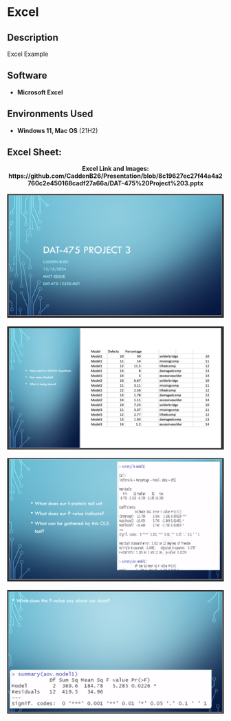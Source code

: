 <h1>Excel</h1>


<h2>Description</h2>
Excel Example
<br />


<h2>Software</h2>

- <b>Microsoft Excel</b>


<h2>Environments Used </h2>

- <b>Windows 11, Mac OS</b> (21H2)

<h2>Excel Sheet:</h2>

<p align="center">
<b>Excel Link and Images: <b/>
  <br /)
<b></b>https://github.com/CaddenB26/Presentation/blob/8c19627ec27f44a4a2760c2e450168cadf27a66a/DAT-475%20Project%203.pptx
<br />
<br />
<img src="https://github.com/CaddenB26/Presentation/blob/00017e596cb808bdd11ebac52f0f754897d2a581/Presentation.png" />
<br />
<br />
<img src="https://github.com/CaddenB26/Presentation/blob/00017e596cb808bdd11ebac52f0f754897d2a581/Presentation1.png" />
<br />
<br />
<img src="https://github.com/CaddenB26/Presentation/blob/00017e596cb808bdd11ebac52f0f754897d2a581/Presentation2.png" />
<br />
<br />
<img src="https://github.com/CaddenB26/Presentation/blob/00017e596cb808bdd11ebac52f0f754897d2a581/Presentation3.png" />
<br />
<br />
<p/>
